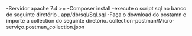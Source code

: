 -Servidor apache 7.4 >=
-Composer install
-execute o script sql no banco do seguinte diretório . app/db/sql/Sql.sql
-Faça o download do postamn e importe a collection do seguinte diretório. collection-postman/Micro-serviço.postman_collection.json